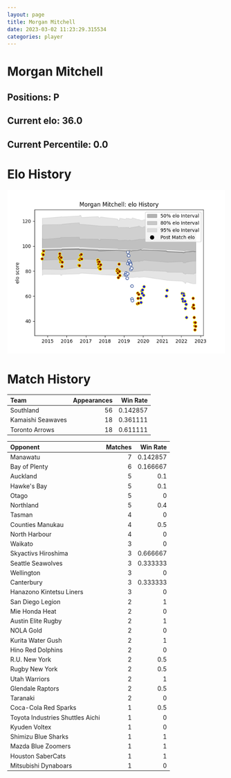 ```yaml
---  
layout: page  
title: Morgan Mitchell  
date: 2023-03-02 11:23:29.315534  
categories: player  
---
```

# Morgan Mitchell

## Positions: P

## Current elo: 36.0

## Current Percentile: 0.0

# Elo History


![elo history](history_MorganMitchell.png)
# Match History


| Team              |   Appearances |   Win Rate |
|:------------------|--------------:|-----------:|
| Southland         |            56 |   0.142857 |
| Kamaishi Seawaves |            18 |   0.361111 |
| Toronto Arrows    |            18 |   0.611111 |

| Opponent                         |   Matches |   Win Rate |
|:---------------------------------|----------:|-----------:|
| Manawatu                         |         7 |   0.142857 |
| Bay of Plenty                    |         6 |   0.166667 |
| Auckland                         |         5 |   0.1      |
| Hawke's Bay                      |         5 |   0.1      |
| Otago                            |         5 |   0        |
| Northland                        |         5 |   0.4      |
| Tasman                           |         4 |   0        |
| Counties Manukau                 |         4 |   0.5      |
| North Harbour                    |         4 |   0        |
| Waikato                          |         3 |   0        |
| Skyactivs Hiroshima              |         3 |   0.666667 |
| Seattle Seawolves                |         3 |   0.333333 |
| Wellington                       |         3 |   0        |
| Canterbury                       |         3 |   0.333333 |
| Hanazono Kintetsu Liners         |         3 |   0        |
| San Diego Legion                 |         2 |   1        |
| Mie Honda Heat                   |         2 |   0        |
| Austin Elite Rugby               |         2 |   1        |
| NOLA Gold                        |         2 |   0        |
| Kurita Water Gush                |         2 |   1        |
| Hino Red Dolphins                |         2 |   0        |
| R.U. New York                    |         2 |   0.5      |
| Rugby New York                   |         2 |   0.5      |
| Utah Warriors                    |         2 |   1        |
| Glendale Raptors                 |         2 |   0.5      |
| Taranaki                         |         2 |   0        |
| Coca-Cola Red Sparks             |         1 |   0.5      |
| Toyota Industries Shuttles Aichi |         1 |   0        |
| Kyuden Voltex                    |         1 |   0        |
| Shimizu Blue Sharks              |         1 |   1        |
| Mazda Blue Zoomers               |         1 |   1        |
| Houston SaberCats                |         1 |   1        |
| Mitsubishi Dynaboars             |         1 |   0        |